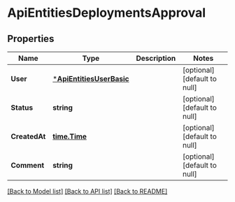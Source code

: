 # ApiEntitiesDeploymentsApproval

## Properties
Name | Type | Description | Notes
------------ | ------------- | ------------- | -------------
**User** | [***ApiEntitiesUserBasic**](API_Entities_UserBasic.md) |  | [optional] [default to null]
**Status** | **string** |  | [optional] [default to null]
**CreatedAt** | [**time.Time**](time.Time.md) |  | [optional] [default to null]
**Comment** | **string** |  | [optional] [default to null]

[[Back to Model list]](../README.md#documentation-for-models) [[Back to API list]](../README.md#documentation-for-api-endpoints) [[Back to README]](../README.md)


